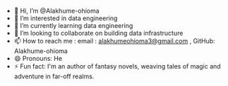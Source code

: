 - 👋 Hi, I’m @Alakhume-ohioma
- 👀 I’m interested in data engineering 
- 🌱 I’m currently learning data engineering 
- 💞️ I’m looking to collaborate on building data infrastructure 
- 📫 How to reach me : email : alakhumeohioma3@gmail.com , GitHub: Alakhume-ohioma 
- 😄 Pronouns: He
- ⚡ Fun fact: I'm an author of fantasy novels, weaving tales of magic and adventure in far-off realms.

<!---
Alakhume-ohioma/Alakhume-ohioma is a ✨ special ✨ repository because its `README.md` (this file) appears on your GitHub profile.
You can click the Preview link to take a look at your changes.
--->
